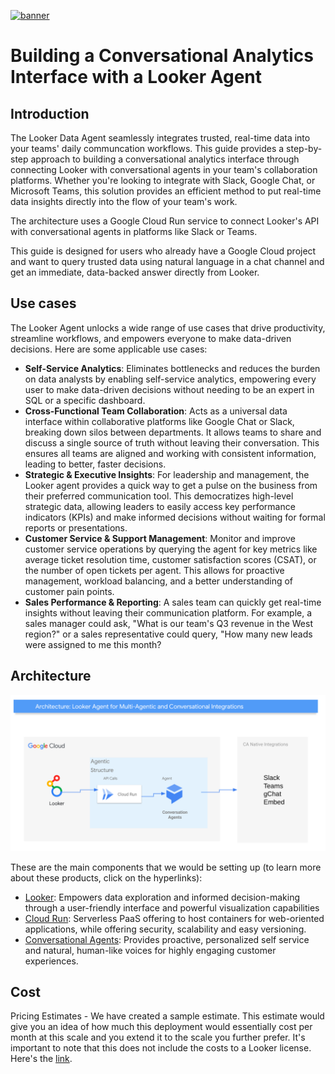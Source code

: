 [![banner](../banner.png)](https://cloud.google.com/?utm_source=github&utm_medium=referral&utm_campaign=GCP&utm_content=packages_repository_banner)

# Building a Conversational Analytics Interface with a Looker Agent

## Introduction
The Looker Data Agent seamlessly integrates trusted, real-time data into your teams' daily communcation workflows. This guide provides a step-by-step approach to building a conversational analytics interface through connecting Looker with conversational agents in your team's collaboration platforms. Whether you're looking to integrate with Slack, Google Chat, or Microsoft Teams, this solution provides an efficient method to put real-time data insights directly into the flow of your team's work.

The architecture uses a Google Cloud Run service to connect Looker's API with conversational agents in platforms like Slack or Teams.

This guide is designed for users who already have a Google Cloud project and want to query trusted data using natural language in a chat channel and get an immediate, data-backed answer directly from Looker. 

## Use cases
The Looker Agent unlocks a wide range of use cases that drive productivity, streamline workflows, and empowers everyone to make data-driven decisions. Here are some applicable use cases:

* __Self-Service Analytics__: Eliminates bottlenecks and reduces the burden on data analysts by enabling self-service analytics, empowering every user to make data-driven decisions without needing to be an expert in SQL or a specific dashboard.
* __Cross-Functional Team Collaboration__: Acts as a universal data interface within collaborative platforms like Google Chat or Slack, breaking down silos between departments. It allows teams to share and discuss a single source of truth without leaving their conversation. This ensures all teams are aligned and working with consistent information, leading to better, faster decisions.
* __Strategic & Executive Insights__: For leadership and management, the Looker agent provides a quick way to get a pulse on the business from their preferred communication tool. This democratizes high-level strategic data, allowing leaders to easily access key performance indicators (KPIs) and make informed decisions without waiting for formal reports or presentations.
* __Customer Service & Support Management__: Monitor and improve customer service operations by querying the agent for key metrics like average ticket resolution time, customer satisfaction scores (CSAT), or the number of open tickets per agent. This allows for proactive management, workload balancing, and a better understanding of customer pain points.
* __Sales Performance & Reporting__: A sales team can quickly get real-time insights without leaving their communication platform. For example, a sales manager could ask, "What is our team's Q3 revenue in the West region?" or a sales representative could query, "How many new leads were assigned to me this month?

## Architecture
![Design Architecture](assets/Architecture.png)


These are the main components that we would be setting up (to learn more about these products, click on the hyperlinks):
* [Looker](https://cloud.google.com/looker):  Empowers data exploration and informed decision-making through a user-friendly interface and powerful visualization capabilities
* [Cloud Run](https://cloud.google.com/run): Serverless PaaS offering to host containers for web-oriented applications, while offering security, scalability and easy versioning.
* [Conversational Agents](https://cloud.google.com/conversational-agents): Provides proactive, personalized self service and natural, human-like voices for highly engaging customer experiences.




## Cost

Pricing Estimates - We have created a sample estimate. This estimate would give you an idea of how much this deployment would essentially cost per month at this scale and you extend it to the scale you further prefer. It's important to note that this does not include the costs to a Looker license. Here's the [link](https://cloud.google.com/products/calculator/estimate-preview/CiQzNTI2MjVhMi0wMWNlLTQ2MWQtYjQ3Ny1kNzM3OTRkYjA2MGIQAQ==?e=48754805&hl=en).
